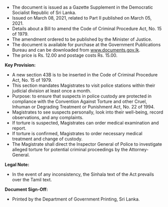 - The document is issued as a Gazette Supplement in the Democratic Socialist Republic of Sri Lanka.
- Issued on March 08, 2021, related to Part II published on March 05, 2021.
- Details about a Bill to amend the Code of Criminal Procedure Act, No. 15 of 1979.
- The amendment ordered to be published by the Minister of Justice.
- The document is available for purchase at the Government Publications Bureau and can be downloaded from www.documents.gov.lk.
- The price is Rs. 12.00 and postage costs Rs. 15.00.
  
**Key Provision:**
- A new section 43B is to be inserted in the Code of Criminal Procedure Act, No. 15 of 1979.
- This section mandates Magistrates to visit police stations within their judicial division at least once a month.
- Purpose: to ensure that suspects in police custody are protected in compliance with the Convention Against Torture and other Cruel, Inhuman or Degrading Treatment or Punishment Act, No. 22 of 1994.
- Magistrates to see suspects personally, look into their well-being, record observations, and any complaints.
- If torture is suspected, Magistrates can order medical examination and report.
- If torture is confirmed, Magistrates to order necessary medical treatment and change of custody.
- The Magistrate shall direct the Inspector General of Police to investigate alleged torture for potential criminal proceedings by the Attorney-General.
  
**Legal Note:**
- In the event of any inconsistency, the Sinhala text of the Act prevails over the Tamil text.

**Document Sign-Off:**
- Printed by the Department of Government Printing, Sri Lanka.